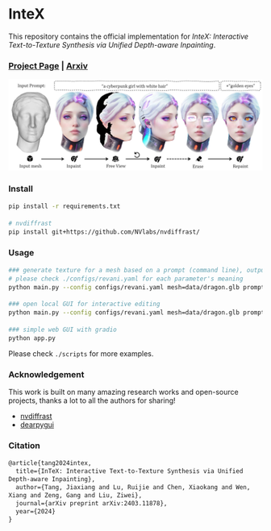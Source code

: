 # InteX

This repository contains the official implementation for *InteX: Interactive Text-to-Texture Synthesis via Unified Depth-aware Inpainting*.

### [Project Page](https://me.kiui.moe/intex/) | [Arxiv](https://arxiv.org/abs/2403.11878)

![teaser](assets/teaser.jpg)

### Install
```bash
pip install -r requirements.txt

# nvdiffrast
pip install git+https://github.com/NVlabs/nvdiffrast/
```

### Usage
```bash
### generate texture for a mesh based on a prompt (command line), output will be saved to ./logs
# please check ./configs/revani.yaml for each parameter's meaning
python main.py --config configs/revani.yaml mesh=data/dragon.glb prompt="a red pet dragon with fire patterns" save_path=dragon_fire.glb text_dir=True

### open local GUI for interactive editing
python main.py --config configs/revani.yaml mesh=data/dragon.glb prompt="a red pet dragon with fire patterns" save_path=dragon_fire.glb text_dir=True gui=True

### simple web GUI with gradio
python app.py
```

Please check `./scripts` for more examples.

### Acknowledgement

This work is built on many amazing research works and open-source projects, thanks a lot to all the authors for sharing!

- [nvdiffrast](https://github.com/NVlabs/nvdiffrast)
- [dearpygui](https://github.com/hoffstadt/DearPyGui)

### Citation

```
@article{tang2024intex,
  title={InTeX: Interactive Text-to-Texture Synthesis via Unified Depth-aware Inpainting},
  author={Tang, Jiaxiang and Lu, Ruijie and Chen, Xiaokang and Wen, Xiang and Zeng, Gang and Liu, Ziwei},
  journal={arXiv preprint arXiv:2403.11878},
  year={2024}
}
```
